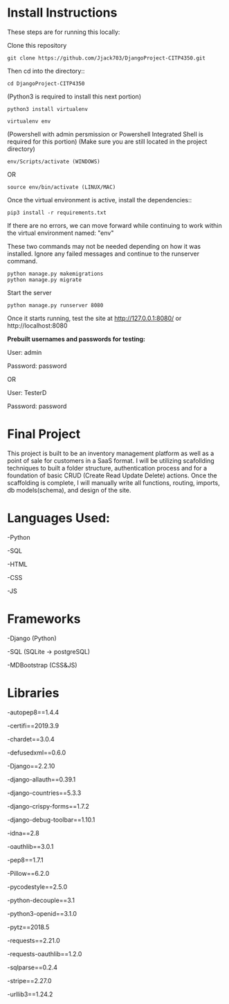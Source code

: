 Install Instructions
=============================

These steps are for running this locally: 

Clone this repository

    git clone https://github.com/Jjack703/DjangoProject-CITP4350.git

Then cd into the directory:: 

    cd DjangoProject-CITP4350

(Python3 is required to install this next portion)

    python3 install virtualenv

    virtualenv env

(Powershell with admin persmission or Powershell Integrated Shell is required for this portion)
(Make sure you are still located in the project directory)

    env/Scripts/activate (WINDOWS)
    
OR

    source env/bin/activate (LINUX/MAC)

Once the virtual environment is active, install the dependencies::

    pip3 install -r requirements.txt

If there are no errors, we can move forward while continuing to work within the virtual environment named: "env"

These two commands may not be needed depending on how it was installed.
Ignore any failed messages and continue to the runserver command.

    python manage.py makemigrations
    python manage.py migrate

Start the server

    python manage.py runserver 8080

Once it starts running, test the site at http://127.0.0.1:8080/ or http://localhost:8080

<b>Prebuilt usernames and passwords for testing:</b>

User: admin 

Password: password 

OR

User: TesterD

Password: password



# Final Project
  This project is built to be an inventory management platform as well as a point of sale for customers in a SaaS format. I will be utilizing scafollding techniques to built a folder structure, authentication process and for a foundation of basic CRUD (Create Read Update Delete) actions. Once the scaffolding is complete, I will manually write all functions, routing, imports, db models(schema), and  design of the site. 

# Languages Used:
  -Python
  
  -SQL
  
  -HTML
  
  -CSS
  
  -JS
  
# Frameworks
  -Django (Python)
  
  -SQL (SQLite -> postgreSQL)
  
  -MDBootstrap (CSS&JS)

# Libraries 
  -autopep8==1.4.4
  
  -certifi==2019.3.9
  
  -chardet==3.0.4
  
  -defusedxml==0.6.0
  
  -Django==2.2.10
  
  -django-allauth==0.39.1
  
  -django-countries==5.3.3
  
  -django-crispy-forms==1.7.2
  
  -django-debug-toolbar==1.10.1
  
  -idna==2.8
  
  -oauthlib==3.0.1
  
  -pep8==1.7.1
  
  -Pillow==6.2.0
  
  -pycodestyle==2.5.0
  
  -python-decouple==3.1
  
  -python3-openid==3.1.0
  
  -pytz==2018.5
  
  -requests==2.21.0
  
  -requests-oauthlib==1.2.0
  
  -sqlparse==0.2.4
  
  -stripe==2.27.0
  
  -urllib3==1.24.2

